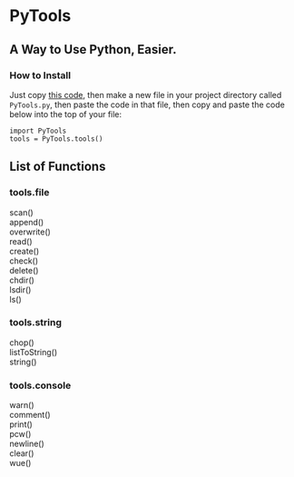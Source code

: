 # PyTools
## A Way to Use Python, Easier. 
### How to Install
Just copy [this code](https://gist.github.com/NarmakTwo/45bafafb1f683d7fa37d0473bc6a93a1), then make a new file in your project directory called `PyTools.py`, then paste the code in that file, then copy and paste the code below into the top of your file:
```python3
import PyTools
tools = PyTools.tools()
```
## List of Functions
### tools.file
scan()<br>
append()<br>
overwrite()<br>
read()<br>
create()<br>
check()<br>
delete()<br>
chdir()<br>
lsdir()<br>
ls()<br>
### tools.string
chop()<br>
listToString()<br>
string()<br>
### tools.console
warn()<br>
comment()<br>
print()<br>
pcw()<br>
newline()<br>
clear()<br>
wue()<br>

